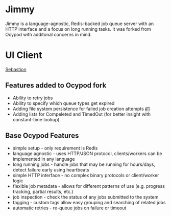 # Jimmy

Jimmy is a language-agnostic, Redis-backed job queue server with an HTTP interface and a focus on long running tasks.
It was forked from Ocypod with additonal concerns in mind.

# UI Client
[Sebastion](https://github.com/nidhhoggr/sebastion)

## Features added to Ocypod fork
* Ability to retry jobs
* Ability to specify which queue types get expired
* Adding file system persistence for failed job creation attempts [#1](https://github.com/joe-at-startupmedia/ocypod/issues/1)
* Adding lists for Compeleted and TimedOut (for better insight with constant-time lookup)

## Base Ocypod Features

* simple setup - only requirement is Redis
* language agnostic - uses HTTP/JSON protocol, clients/workers can be
  implemented in any language
* long running jobs - handle jobs that may be running for hours/days,
  detect failure early using heartbeats
* simple HTTP interface - no complex binary protocols or client/worker logic
* flexible job metadata - allows for different patterns of use (e.g. progress
  tracking, partial results, etc.)
* job inspection - check the status of any jobs submitted to the system
* tagging - custom tags allow easy grouping and searching of related jobs
* automatic retries - re-queue jobs on failure or timeout
